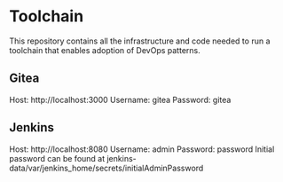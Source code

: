 # Toolchain

This repository contains all the infrastructure and code needed to run a toolchain that enables adoption of DevOps patterns.

## Gitea 

Host: http://localhost:3000
Username: gitea
Password: gitea

## Jenkins

Host: http://localhost:8080
Username: admin
Password: password
Initial password can be found at jenkins-data/var/jenkins_home/secrets/initialAdminPassword
